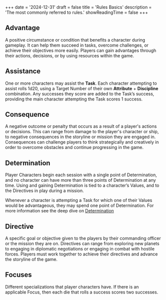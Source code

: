 +++
date = '2024-12-31'
draft = false
title = 'Rules Basics'
description = 'The most commonly referred to rules.'
showReadingTime = false
+++

## Advantage

A positive circumstance or condition that benefits a character during gameplay. It can help them succeed in tasks, overcome challenges, or achieve their objectives more easily. Players can gain advantages through their actions, decisions, or by using resources within the game.

## Assistance

One or more characters may assist the **Task**. Each character attempting to assist rolls 1d20, using a Target Number of their own **Attribute** + **Discipline** combination. Any successes they score are added to the Task’s success, providing the main character attempting the Task scores 1 success.

## Consequence

A negative outcome or penalty that occurs as a result of a player's actions or decisions. This can range from damage to the player's character or ship, to negative consequences in the storyline or mission they are engaged in. Consequences can challenge players to think strategically and creatively in order to overcome obstacles and continue progressing in the game.

## Determination

Player Characters begin each session with a single point of Determination, and no character can have more than three points of Determination at any time. Using and gaining Determination is tied to a character’s Values, and to the Directives in play during a mission.

Whenever a character is attempting a Task for which one of their Values would be advantageous, they may spend one point of Determination. For more information see the deep dive on [Determination](./Determination.md)

## Directive

A specific goal or objective given to the players by their commanding officer or the mission they are on. Directives can range from exploring new planets to engaging in diplomatic negotiations or engaging in combat with hostile forces. Players must work together to achieve their directives and advance the storyline of the game.

## Focuses

Different specializations that player characters have. If there is an applicable Focus, then each die that rolls a success scores two successes.